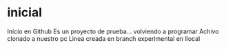 # inicial
Inicio en Github
Es un proyecto de prueba... volviendo a programar
Achivo clonado a nuestro pc
Linea creada en branch experimental en llocal